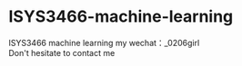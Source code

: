 # ISYS3466-machine-learning
ISYS3466 machine learning my wechat：_0206girl Don't hesitate to contact me
